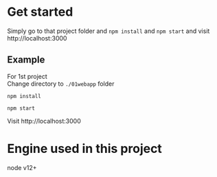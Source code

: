 # Get started
Simply go to that project folder and `npm install` and `npm start` and visit http://localhost:3000
## Example
For 1st project\
Change directory to `./01webapp` folder
 ```
 npm install
 ```
```
npm start
```
Visit http://localhost:3000
# Engine used in this project
node v12+